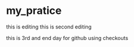 # my_pratice

this is editing
this is second editing


this is 3rd and end day for github using checkouts